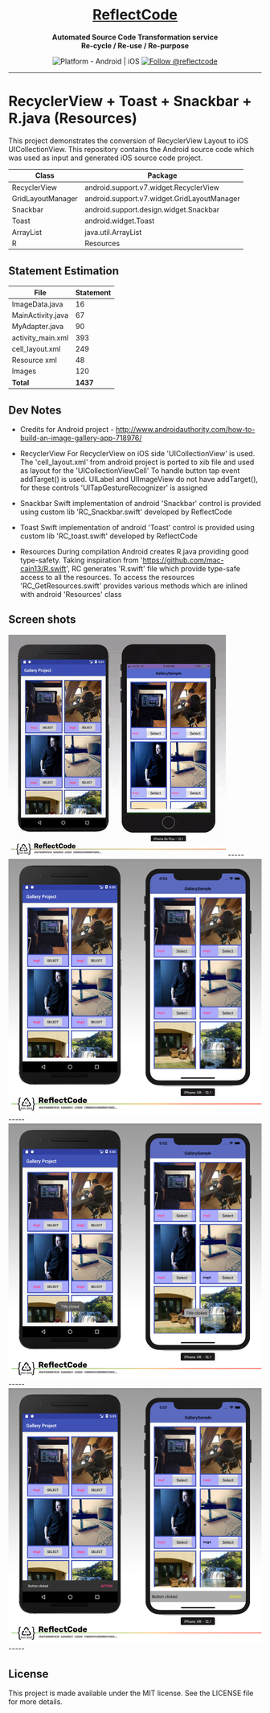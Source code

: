 <h1 align="center">
  <a href="http://www.reflectcode.com">
    ReflectCode
  </a>
</h1>
<p align="center">
  <strong>Automated Source Code Transformation service</strong><br>
  <strong>Re-cycle / Re-use / Re-purpose</strong><br>
</p>

<p align="center">
  <img src="https://img.shields.io/badge/Platform-Android%20%7C%20iOS-green" alt="Platform - Android | iOS" />
  <a href="https://twitter.com/intent/follow?screen_name=reflectcode">
    <img src="https://img.shields.io/twitter/follow/reflectcode.svg?label=Follow%20@reflectcode" alt="Follow @reflectcode" />
  </a>
</p>


-----
# RecyclerView + Toast + Snackbar + R.java (Resources)
This project demonstrates the conversion of RecyclerView Layout to iOS UICollectionView.
This repository contains the Android source code which was used as input and generated iOS source code project.
 
| Class | Package |
|---------|------------|
| RecyclerView | android.support.v7.widget.RecyclerView | 
| GridLayoutManager | android.support.v7.widget.GridLayoutManager| 
| Snackbar | android.support.design.widget.Snackbar| 
| Toast | android.widget.Toast| 
| ArrayList | java.util.ArrayList| 
| R | Resources | 


## Statement Estimation
| File | Statement |
|---------|------------|
| ImageData.java | 16 |
| MainActivity.java | 67 |
| MyAdapter.java | 90 |
| activity_main.xml | 393 |
| cell_layout.xml | 249 |
| Resource xml | 48 |
| Images | 120 |
| **Total** | **1437** |


## Dev Notes

* Credits for Android project - http://www.androidauthority.com/how-to-build-an-image-gallery-app-718976/

* RecyclerView
For RecyclerView on iOS side 'UICollectionView' is used. The 'cell_layout.xml' from android project is ported to xib file and used as layout for the 'UICollectionViewCell'
To handle button tap event addTarget() is used. UILabel and UIImageView do not have addTarget(), for these controls 'UITapGestureRecognizer' is assigned

* Snackbar
Swift implementation of android 'Snackbar' control is provided using custom lib 'RC_Snackbar.swift' developed by ReflectCode

* Toast
Swift implementation of android 'Toast' control is provided using custom lib 'RC_toast.swift' developed by ReflectCode

* Resources
During compilation Android creates R.java providing good type-safety. 
Taking inspiration from 'https://github.com/mac-cain13/R.swift', RC generates 'R.swift' file which provide type-safe access to all the resources.
To access the resources 'RC_GetResources.swift' provides various methods which are inlined with android 'Resources' class


## Screen shots

<img src="/Visuals/Side-by-Side-Small.gif" alt="Side-by-Side-Video"/>
-----
<img src="/Visuals/ScreenShot-01.png" alt="ScreenShot-01"/>
-----
<img src="/Visuals/ScreenShot-02.png" alt="ScreenShot-02"/>
-----
<img src="/Visuals/ScreenShot-03.png" alt="ScreenShot-03"/>
-----


## License

This project is made available under the MIT license. See the LICENSE file for more details.
